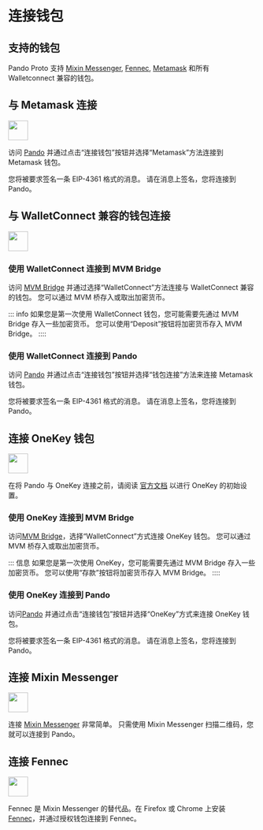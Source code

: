 # 连接钱包

## 支持的钱包

Pando Proto 支持 [Mixin Messenger](https://docs.pando.im/docs/wallets/mixin-messenger), [Fennec](https://pando.im/fennec/), [Metamask](https://metamask.io/) 和所有 Walletconnect 兼容的钱包。

## 与 Metamask 连接

<img src="../public/images/wallets/logo_metamask@40x40.png" width="40"/>

访问 [Pando](https://app.pando.im/) 并通过点击“连接钱包”按钮并选择“Metamask”方法连接到 Metamask 钱包。

您将被要求签名一条 EIP-4361 格式的消息。 请在消息上签名，您将连接到 Pando。

## 与 WalletConnect 兼容的钱包连接

<img src="../public/images/wallets/logo_walletconnect.svg" width="40"/>

### 使用 WalletConnect 连接到 MVM Bridge

访问 [MVM Bridge](https://bridge.mvm.app/) 并通过选择“WalletConnect”方法连接与 WalletConnect 兼容的钱包。 您可以通过 MVM 桥存入或取出加密货币。

::: info
如果您是第一次使用 WalletConnect 钱包，您可能需要先通过 MVM Bridge 存入一些加密货币。 您可以使用“Deposit”按钮将加密货币存入 MVM Bridge。
::::

### 使用 WalletConnect 连接到 Pando

访问 [Pando](https://app.pando.im/) 并通过点击“连接钱包”按钮并选择“钱包连接”方法来连接 Metamask 钱包。

您将被要求签名一条 EIP-4361 格式的消息。 请在消息上签名，您将连接到 Pando。

## 连接 OneKey 钱包

<img src="../public/images/wallets/logo_onekey@40x40.png" width="40"/>

在将 Pando 与 OneKey 连接之前，请阅读 [官方文档](https://help.onekey.so/hc/en-us) 以进行 OneKey 的初始设置。

### 使用 OneKey 连接到 MVM Bridge

访问[MVM Bridge](https://bridge.mvm.app/)，选择“WalletConnect”方式连接 OneKey 钱包。 您可以通过 MVM 桥存入或取出加密货币。

::: 信息
如果您是第一次使用 OneKey，您可能需要先通过 MVM Bridge 存入一些加密货币。 您可以使用“存款”按钮将加密货币存入 MVM Bridge。
::::

### 使用 OneKey 连接到 Pando

访问[Pando](https://app.pando.im/) 并通过点击“连接钱包”按钮并选择“OneKey”方式来连接 OneKey 钱包。

您将被要求签名一条 EIP-4361 格式的消息。 请在消息上签名，您将连接到 Pando。

## 连接 Mixin Messenger

<img src="../public/images/wallets/logo_mixin@40x40.png" width="40"/>


连接 [Mixin Messenger](https://messenger.mixin.one) 非常简单。 只需使用 Mixin Messenger 扫描二维码，您就可以连接到 Pando。

## 连接 Fennec

<img src="../public/images/wallets/logo_fennec@40x40.png" width="40"/>

Fennec 是 Mixin Messenger 的替代品。在 Firefox 或 Chrome 上安装 [Fennec](https://pando.im/wallet/)，并通过授权钱包连接到 Fennec。

